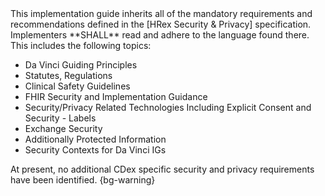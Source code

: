 <div markdown='1' class="new-content">
This implementation guide inherits all of the mandatory requirements and recommendations defined in the [HRex Security & Privacy] specification.   Implementers **SHALL** read and adhere to the language found there. This includes the following topics:

- Da Vinci Guiding Principles
- Statutes, Regulations
- Clinical Safety Guidelines
- FHIR Security and Implementation Guidance
- Security/Privacy Related Technologies Including Explicit Consent and Security - Labels
- Exchange Security
- Additionally Protected Information
- Security Contexts for Da Vinci IGs

At present, no additional CDex specific security and privacy requirements have been identified.
{bg-warning}

</div>
